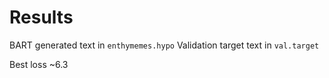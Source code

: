 # Results

BART generated text in `enthymemes.hypo`
Validation target text in `val.target`

Best loss ~6.3
